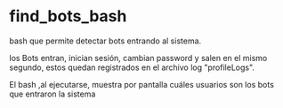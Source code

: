# find_bots_bash
bash que permite detectar bots entrando al sistema.

los Bots entran, inician sesión, cambian password y salen en el mismo segundo, estos
quedan registrados en el archivo log "profileLogs".

El bash ,al ejecutarse, muestra por pantalla cuáles usuarios son los bots que entraron la sistema
